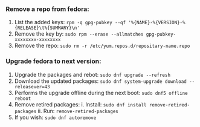 ### Remove a repo from fedora:
1. List the added keys: `rpm -q gpg-pubkey --qf '%{NAME}-%{VERSION}-%{RELEASE}\t%{SUMMARY}\n'`
2. Remove the key by: `sudo rpm --erase --allmatches gpg-pubkey-xxxxxxxx-xxxxxxxx`
3. Remove the repo: `sudo rm -r /etc/yum.repos.d/repositary-name.repo`



### Upgrade fedora to next version:
1. Upgrade the packages and rebot: `sudo dnf upgrade --refresh`
2. Download the updated packages: `sudo dnf system-upgrade download --releasever=43`
3. Performs the upgrade offline during the next boot: `sudo dnf5 offline reboot`
4. Remove retired packages:
    i. Install: `sudo dnf install remove-retired-packages`
    ii. Run: `remove-retired-packages`
5. If you wish: `sudo dnf autoremove`
